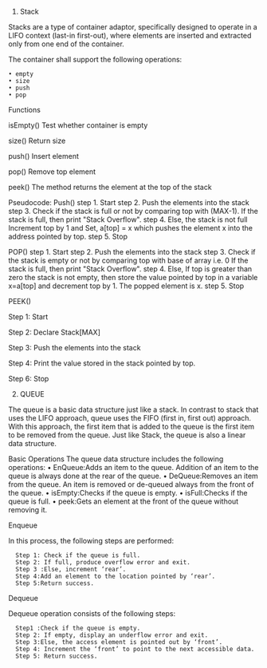 
1. Stack

Stacks are a type of container adaptor, specifically designed to operate in a LIFO context (last-in first-out),    where elements are inserted and extracted only from one end of the container.

The container shall support the following operations:

    • empty
    • size
    • push
    • pop
Functions

isEmpty()    Test whether container is empty

size()      Return size

push()      Insert element

pop()       Remove top element

peek()     The method returns the element at the top of the stack

Pseudocode:
Push()
step 1. Start
step 2. Push the elements into the stack
step 3. Check if the stack is full or not by comparing top with (MAX-1).
If the stack is full, then print "Stack Overflow".
step 4. Else, the stack is not full
Increment top by 1 and Set, a[top] = x
which pushes the element x into the address pointed by top.
step 5. Stop

POP()
step 1. Start
step 2. Push the elements into the stack
step 3. Check if the stack is empty or not by comparing top
with base of array i.e. 0
If the stack is full, then print "Stack Overflow".
step 4. Else, If top is greater than zero the stack is not empty,
then store the value pointed by top in a variable x=a[top]
and decrement top by 1. The popped element is x.
step 5. Stop



PEEK()

Step 1: Start

Step 2: Declare  Stack[MAX]

Step 3: Push the elements into the stack 

Step 4: Print the value stored in the stack pointed by top.
 
Step 6: Stop


2. QUEUE


The queue is a basic data structure just like a stack. In contrast to stack that uses the LIFO approach, queue uses the FIFO (first in, first out) approach. With this approach, the first item that is added to the queue is the first item to be removed from the queue. Just like Stack, the queue is also a linear data structure.

Basic Operations
The queue data structure includes the following operations:
    • EnQueue:Adds an item to the queue. Addition of an item to the queue is always done at the rear of the queue.
    • DeQueue:Removes an item from the queue. An item is removed or de-queued always from the front of the queue.
    • isEmpty:Checks if the queue is empty.
    • isFull:Checks if the queue is full.
    • peek:Gets an element at the front of the queue without removing it.

Enqueue

In this process, the following steps are performed:

      Step 1: Check if the queue is full.
      Step 2: If full, produce overflow error and exit.
      Step 3 :Else, increment ‘rear’.
      Step 4:Add an element to the location pointed by ‘rear’.
      Step 5:Return success.
Dequeue

Dequeue operation consists of the following steps:

      Step1 :Check if the queue is empty.
      Step 2: If empty, display an underflow error and exit.
      Step 3:Else, the access element is pointed out by ‘front’.
      Step 4: Increment the ‘front’ to point to the next accessible data.
      Step 5: Return success.


